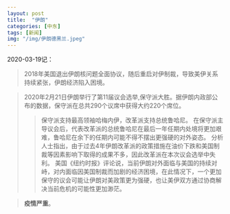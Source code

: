 ```yaml
---
layout: post
title:  "伊朗"
categories: [中东]
tags: [新闻]
img: "/img/伊朗德黑兰.jpeg"
---
```


2020-03-19记：

>2018年美国退出伊朗核问题全面协议，随后重启对伊制裁，导致美伊关系持续紧张，伊朗经济陷入困境。

>2020年2月21日伊朗举行了第11届议会选举,保守派大胜。据伊朗内政部公布的数据，保守派在总共290个议席中获得大约220个席位。
>>保守派支持最高领袖哈梅内伊，改革派支持总统鲁哈尼。
>>在保守派主导议会后，代表改革派的总统鲁哈尼在最后一年任期内处境将更加艰难，鲁哈尼在余下的任期内可能不得不摆出更强硬的对外姿态。
>>分析人士指出，由于过去4年伊朗改革派的政策措施在油价下跌和美国制裁等因素影响下取得的成果不多，因此改革派在本次议会选举中失利。
>>美国《纽约时报》评论说，当前伊朗对外面临与美国的持续对峙，对内面临因美国制裁而加剧的经济困境，在此情况下，一个更加保守的议会可能让伊朗对美政策更为强硬，也让美伊双方通过协商解决当前危机的可能性更加渺茫。

>**疫情严重**。
